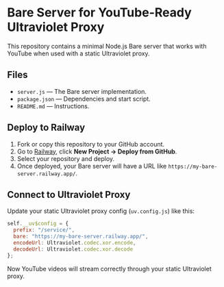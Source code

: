 # Bare Server for YouTube-Ready Ultraviolet Proxy

This repository contains a minimal Node.js Bare server that works with YouTube when used with a static Ultraviolet proxy.

## Files

* `server.js` — The Bare server implementation.
* `package.json` — Dependencies and start script.
* `README.md` — Instructions.

## Deploy to Railway

1. Fork or copy this repository to your GitHub account.
2. Go to [Railway](https://railway.app/), click **New Project → Deploy from GitHub**.
3. Select your repository and deploy.
4. Once deployed, your Bare server will have a URL like `https://my-bare-server.railway.app/`.

## Connect to Ultraviolet Proxy

Update your static Ultraviolet proxy config (`uv.config.js`) like this:

```js
self.__uv$config = {
  prefix: "/service/",
  bare: "https://my-bare-server.railway.app/",
  encodeUrl: Ultraviolet.codec.xor.encode,
  decodeUrl: Ultraviolet.codec.xor.decode
};
```

Now YouTube videos will stream correctly through your static Ultraviolet proxy.
